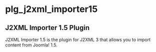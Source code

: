 # plg_j2xml_importer15
<h2>J2XML Importer 1.5 Plugin</h2>
<p>J2XML Importer 1.5 is the plugin for J2XML 3 that allows you to import content from Joomla! 1.5.</p>
